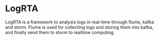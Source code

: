 # LogRTA
  LogRTA is a framework to analysis logs in real-time through flume, kafka and storm. Flume is used for collecting logs and storing them into kafka, and finally send them to storm to realtime computing.
  
  

